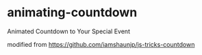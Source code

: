 # animating-countdown
Animated Countdown to Your Special Event

modified from https://github.com/iamshaunjp/js-tricks-countdown
